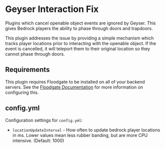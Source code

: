 # Geyser Interaction Fix

Plugins which cancel openable object events are ignored by Geyser. This gives Bedrock players the ability to phase through doors and trapdoors.

This plugin addresses the issue by providing a simple mechanism which tracks player locations prior to interacting with the openable object. If the event is cancelled, it will teleport them to their original location so they cannot phase through doors.
## Requirements

This plugin requires Floodgate to be installed on all of your backend servers. See the [Floodgate Documentation](https://wiki.geysermc.org/floodgate/setup/#installing-floodgate-also-on-spigot-servers-behind-bungeecord-or-velocity) for more information on configuring this.
## config.yml

Configuration settings for `config.yml`:

- `locationUpdateInterval` - How often to update bedrock player locations in ms. Lower values mean less rubber banding, but are more CPU intensive. (Default: 1000)